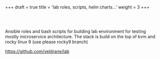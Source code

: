+++
draft = true
title = 'lab roles, scripts, helm charts...'
weight = 3
+++

<br><br>

Ansible roles and bash scripts for building lab environment for testing mostly microservice architecture. The stack is build on the top of kvm and rocky linux 9 (use please rocky9 branch)

https://github.com/veldrane/lab
